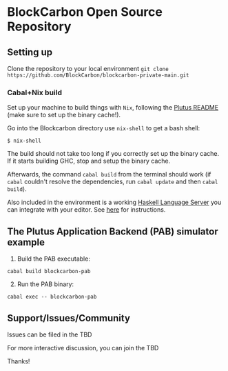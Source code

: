 # BlockCarbon Open Source Repository

## Setting up

Clone the repository to your local environment
```git clone https://github.com/BlockCarbon/blockcarbon-private-main.git ```


### Cabal+Nix build

Set up your machine to build things with `Nix`, following the [Plutus README](https://github.com/input-output-hk/plutus/blob/master/README.adoc) (make sure to set up the binary cache!).

Go into the Blockcarbon directory use `nix-shell` to get a bash shell:

```
$ nix-shell
```

The build should not take too long if you correctly set up the binary cache. If it starts building GHC, stop and setup the binary cache.

Afterwards, the command `cabal build` from the terminal should work (if `cabal` couldn't resolve the dependencies, run `cabal update` and then `cabal build`).

Also included in the environment is a working [Haskell Language Server](https://github.com/haskell/haskell-language-server) you can integrate with your editor.
See [here](https://github.com/haskell/haskell-language-server#configuring-your-editor) for instructions.


## The Plutus Application Backend (PAB) simulator example

1. Build the PAB executable:

```
cabal build blockcarbon-pab
```

2. Run the PAB binary:

```
cabal exec -- blockcarbon-pab
````

## Support/Issues/Community

Issues can be filed in the TBD

For more interactive discussion, you can join the TBD

Thanks!
